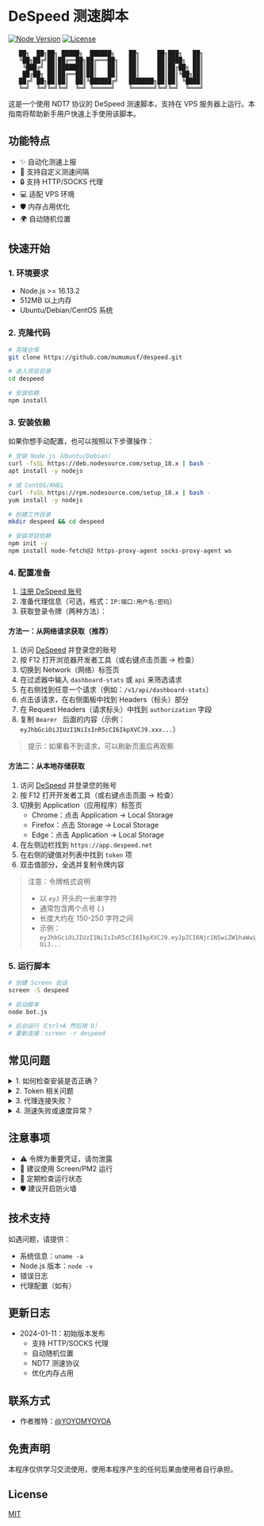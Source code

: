 # DeSpeed 测速脚本

[![Node Version](https://img.shields.io/badge/node-%3E%3D16.13.2-brightgreen.svg)](https://nodejs.org)
[![License](https://img.shields.io/badge/license-MIT-blue.svg)](LICENSE)

```
   ██╗  ██╗██╗ █████╗  ██████╗    ██╗     ██╗███╗   ██╗
   ╚██╗██╔╝██║██╔══██╗██╔═══██╗   ██║     ██║████╗  ██║
    ╚███╔╝ ██║███████║██║   ██║   ██║     ██║██╔██╗ ██║
    ██╔██╗ ██║██╔══██║██║   ██║   ██║     ██║██║╚██╗██║
   ██╔╝ ██╗██║██║  ██║╚██████╔╝   ███████╗██║██║ ╚████║
   ╚═╝  ╚═╝╚═╝╚═╝  ╚═╝ ╚═════╝    ╚══════╝╚═╝╚═╝  ╚═══╝
```

这是一个使用 NDT7 协议的 DeSpeed 测速脚本，支持在 VPS 服务器上运行。本指南将帮助新手用户快速上手使用该脚本。

## 功能特点

- ✨ 自动化测速上报
- 🔄 支持自定义测速间隔
- 🔒 支持 HTTP/SOCKS 代理
- 💻 适配 VPS 环境
- 🛡️ 内存占用优化
- 🌍 自动随机位置

## 快速开始

### 1. 环境要求

- Node.js >= 16.13.2
- 512MB 以上内存
- Ubuntu/Debian/CentOS 系统

### 2. 克隆代码

```bash
# 克隆仓库
git clone https://github.com/mumumusf/despeed.git

# 进入项目目录
cd despeed

# 安装依赖
npm install
```

### 3. 安装依赖

如果你想手动配置，也可以按照以下步骤操作：

```bash
# 安装 Node.js（Ubuntu/Debian）
curl -fsSL https://deb.nodesource.com/setup_18.x | bash -
apt install -y nodejs

# 或 CentOS/RHEL
curl -fsSL https://rpm.nodesource.com/setup_18.x | bash -
yum install -y nodejs

# 创建工作目录
mkdir despeed && cd despeed

# 安装项目依赖
npm init -y
npm install node-fetch@2 https-proxy-agent socks-proxy-agent ws
```

### 4. 配置准备

1. [注册 DeSpeed 账号](https://app.despeed.net/register?ref=2kNPSl8sHTNG)
2. 准备代理信息（可选，格式：`IP:端口:用户名:密码`）
3. 获取登录令牌（两种方法）：

#### 方法一：从网络请求获取（推荐）
1. 访问 [DeSpeed](https://app.despeed.net) 并登录您的账号
2. 按 F12 打开浏览器开发者工具（或右键点击页面 → 检查）
3. 切换到 Network（网络）标签页
4. 在过滤器中输入 `dashboard-stats` 或 `api` 来筛选请求
5. 在右侧找到任意一个请求（例如：`/v1/api/dashboard-stats`）
6. 点击该请求，在右侧面板中找到 Headers（标头）部分
7. 在 Request Headers（请求标头）中找到 `authorization` 字段
8. 复制 `Bearer ` 后面的内容（示例：`eyJhbGciOiJIUzI1NiIsInR5cCI6IkpXVCJ9.xxx...`）

> 提示：如果看不到请求，可以刷新页面后再观察

#### 方法二：从本地存储获取
1. 访问 [DeSpeed](https://app.despeed.net) 并登录您的账号
2. 按 F12 打开开发者工具（或右键点击页面 → 检查）
3. 切换到 Application（应用程序）标签页
   - Chrome：点击 Application → Local Storage
   - Firefox：点击 Storage → Local Storage
   - Edge：点击 Application → Local Storage
4. 在左侧边栏找到 `https://app.despeed.net`
5. 在右侧的键值对列表中找到 `token` 项
6. 双击值部分，全选并复制令牌内容

> 注意：令牌格式说明
> - 以 `eyJ` 开头的一长串字符
> - 通常包含两个点号 (.)
> - 长度大约在 150-250 字符之间
> - 示例：`eyJhbGciOiJIUzI1NiIsInR5cCI6IkpXVCJ9.eyJpZCI6Njc1NSwiZW1haWwiOiJ...`

### 5. 运行脚本

```bash
# 创建 Screen 会话
screen -S despeed

# 启动脚本
node bot.js

# 后台运行（Ctrl+A 然后按 D）
# 重新连接：screen -r despeed
```

## 常见问题

<details>
<summary>1. 如何检查安装是否正确？</summary>

```bash
# 检查 Node.js
node --version  # 应 >= 16.13.2

# 检查依赖
npm list
```
</details>

<details>
<summary>2. Token 相关问题</summary>

- 确保复制完整的 token
- token 有效期一般为 7 天
- 如果提示无效请重新获取
- 注意不要泄露你的 token
</details>

<details>
<summary>3. 代理连接失败？</summary>

- 检查代理格式是否正确
- 确认代理是否可用
- 检查网络连接
</details>

<details>
<summary>4. 测速失败或速度异常？</summary>

- 检查服务器带宽
- 确认防火墙设置
- 尝试更换测速服务器
- 检查代理速度（如果使用代理）
</details>

## 注意事项

- ⚠️ 令牌为重要凭证，请勿泄露
- 🔄 建议使用 Screen/PM2 运行
- 💾 定期检查运行状态
- 🛡️ 建议开启防火墙

## 技术支持

如遇问题，请提供：
- 系统信息：`uname -a`
- Node.js 版本：`node -v`
- 错误日志
- 代理配置（如有）

## 更新日志

- 2024-01-11：初始版本发布
  - 支持 HTTP/SOCKS 代理
  - 自动随机位置
  - NDT7 测速协议
  - 优化内存占用

## 联系方式

- 作者推特：[@YOYOMYOYOA](https://twitter.com/YOYOMYOYOA)

## 免责声明

本程序仅供学习交流使用，使用本程序产生的任何后果由使用者自行承担。

## License

[MIT](LICENSE) 